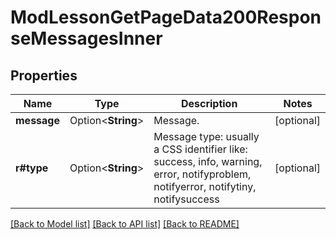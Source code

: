 # ModLessonGetPageData200ResponseMessagesInner

## Properties

Name | Type | Description | Notes
------------ | ------------- | ------------- | -------------
**message** | Option<**String**> | Message. | [optional]
**r#type** | Option<**String**> | Message type: usually a CSS identifier like:                                 success, info, warning, error, notifyproblem, notifyerror, notifytiny, notifysuccess | [optional]

[[Back to Model list]](../README.md#documentation-for-models) [[Back to API list]](../README.md#documentation-for-api-endpoints) [[Back to README]](../README.md)


